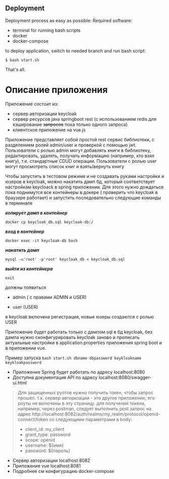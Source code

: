 ## Deployment
Deployment process as easy as possible:
Required software:
- terminal for running bash scripts
- docker
- docker-compose

to deploy application, switch to needed branch and run bash script:

```
$ bash start.sh
```
That's all.

# Описание приложения #

Приложение состоит из:
- сервер авторизации keycloak
- сервер ресурсов java springboot rest (с использованием redis для кэширование ~~запросов~~ пока только одного запроса)
- клиентское приложение на vue.js

Приложение представляет собой простой rest сервис библиотеки, с разделением ролей admin/user и проверкой с помощью jwt.
Пользователи с ролью admin могут добавлять книги в библиотеку, редактировать, удалять, получать информацию (например, кто взял книгу),
т.е. стандартные CDUD операции. 
Пользователи с ролью user могут просмотреть список книг и взять/вернуть книгу

Чтобы запустить в тестовом режиме и не создавать руками настройки и юзеров в keycloak, можно накатить дамп бд,
который соответствует настройкам keycloack в spring приложении.
Для этого нужно дождаться пока поднимутся все контейнеры в докере ( проверить что keycloak в браузере работает)
и запустить последовательно следующие команды в терминале

***копирует дамп в контейнер***
```
docker cp keycloak_db.sql keycloak-db:/
```
***вход в контейнер***
```
docker exec -it keycloak-db bash
```
***накатить дамп***
```
mysql -u'root' -p'root' keycloak_db < keycloak_db.sql
```
***выйти из контейнера***
```
exit
```

должны появиться
- admin ( с правами ADMIN и USER)

- user (USER)

в keycloak включена регистрация, новые юзеры создаются с ролью USER

Приложение будет работать только с дампом sql в бд keycloak, 
без дампа нужно сконфигурировать keycloak заново и прописать актуальные настройки в application.properties приложения
spring boot и в приложении vue.

Пример запуска
```bash start.sh dbname dbpassword keykloakname keykloakpassword```

- Приложение Spring будет работать по адресу localhost:8080
- Доступна документация API по адресу localhost:8080/swagger-ui.html

>Для защищенных руотов нужно получить токен, чтобы запрос прошёл. т.к. сервер авторизации - это
другое приложение, его роуты не включены в эту страницу. 
для получения токена, например, через postman, следует выполнить post запрос на адрес
http://localhost:8082/auth/realms/my_realm/protocol/openid-connect/token
со следующими параметрами в body:
> - client_id: my_client
> - grant_type: password
> - scope: openid
> - username: ${имя}
> - password: ${пароль}

- Сервер авторизации localhost:8082
- Приложение vue localhost:8081
- Подробнее см конфигурацию docker-compose

